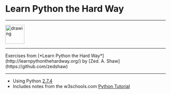 # Learn Python the Hard Way
<hr>
<img src="https://cdn.iconscout.com/icon/free/png-256/python-14-569257.png"  alt="drawing" width="60vw" height="60vh"/>
<hr>
Exercises from [*Learn Python the Hard Way*](http://learnpythonthehardway.org/) by [Zed. A. Shaw](https://github.com/zedshaw)
<hr>

* Using Python [2.7.4](https://www.python.org/downloads/release/python-274/)
* Includes notes from the w3schools.com [Python Tutorial](https://www.w3schools.com/python/default.asp)


